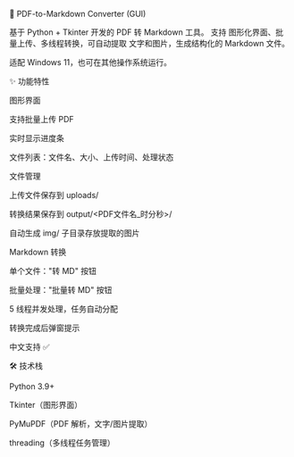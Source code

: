 📑 PDF-to-Markdown Converter (GUI)

基于 Python + Tkinter 开发的 PDF 转 Markdown 工具。
支持 图形化界面、批量上传、多线程转换，可自动提取 文字和图片，生成结构化的 Markdown 文件。

适配 Windows 11，也可在其他操作系统运行。

✨ 功能特性

图形界面

支持批量上传 PDF

实时显示进度条

文件列表：文件名、大小、上传时间、处理状态

文件管理

上传文件保存到 uploads/

转换结果保存到 output/<PDF文件名_时分秒>/

自动生成 img/ 子目录存放提取的图片

Markdown 转换

单个文件："转 MD" 按钮

批量处理："批量转 MD" 按钮

5 线程并发处理，任务自动分配

转换完成后弹窗提示

中文支持 ✅

🛠️ 技术栈

Python 3.9+

Tkinter（图形界面）

PyMuPDF（PDF 解析，文字/图片提取）

threading（多线程任务管理）
